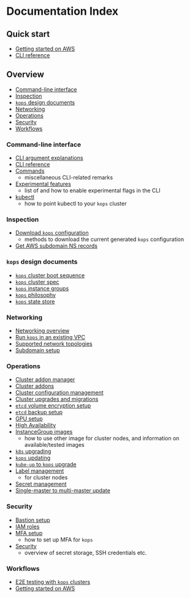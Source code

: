 Documentation Index
===================

Quick start
-----------
* [Getting started on AWS](aws.md)
* [CLI reference](cli/kops.md)


Overview
--------

* [Command-line interface](#commandline-interface)
* [Inspection](#inspection)
* [`kops` design documents](#kops-design-documents)
* [Networking](#networking)
* [Operations](#operations)
* [Security](#security)
* [Workflows](#workflows)



### Command-line interface ###

* [CLI argument explanations](arguments.md)
* [CLI reference](cli/kops.md)
* [Commands](commands.md)
    * miscellaneous CLI-related remarks
* [Experimental features](experimental.md)
    * list of and how to enable experimental flags in the CLI
* [kubectl](kubectl.md)
    * how to point kubectl to your `kops` cluster


### Inspection ###

* [Download `kops` configuration](download_config.md)
    * methods to download the current generated `kops` configuration
* [Get AWS subdomain NS records](ns.md)


### `kops` design documents ###

* [`kops` cluster boot sequence](boot-sequence.md)
* [`kops` cluster spec](cluster_spec.md)
* [`kops` instance groups](instance_groups.md)
* [`kops` philosophy](philosophy.md)
* [`kops` state store](state.md)


### Networking ###

* [Networking overview](networking.md)
* [Run `kops` in an existing VPC](run_in_existing_vpc.md)
* [Supported network topologies](topology.md)
* [Subdomain setup](creating_subdomain.md)


### Operations ###

* [Cluster addon manager](addon_manager.md)
* [Cluster addons](addons.md)
* [Cluster configuration management](changing_configuration.md)
* [Cluster upgrades and migrations](cluster_upgrades_and_migrations.md)
* [`etcd` volume encryption setup](etcd_volume_encryption.md)
* [`etcd` backup setup](etcd_backup.md)
* [GPU setup](gpu.md)
* [High Availability](high_availability.md)
* [InstanceGroup images](images.md)
    * how to use other image for cluster nodes, and information on available/tested images
* [`k8s` upgrading](upgrade.md)
* [`kops` updating](update_kops.md)
* [`kube-up` to `kops` upgrade](upgrade_from_kubeup.md)
* [Label management](labels.md)
    * for cluster nodes
* [Secret management](secrets.md)
* [Single-master to multi-master update](single-to-multi-master.md)


### Security ###

* [Bastion setup](bastion.md)
* [IAM roles](iam_roles.md)
* [MFA setup](mfa.md)
    * how to set up MFA for `kops`
* [Security](security.md)
    * overview of secret storage, SSH credentials etc.


### Workflows ###

* [E2E testing with `kops` clusters](testing.md)
* [Getting started on AWS](aws.md)
